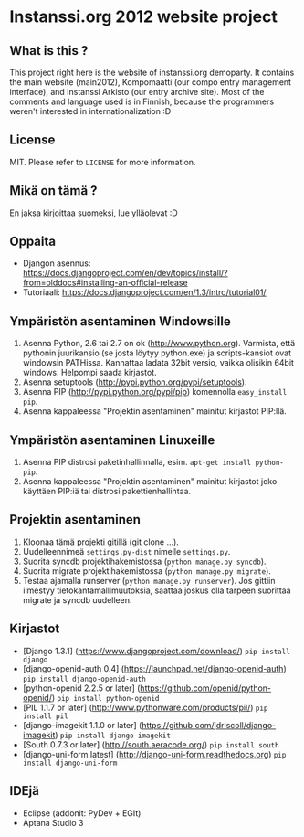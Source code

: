 Instanssi.org 2012 website project
==================================

What is this ?
--------------
This project right here is the website of instanssi.org demoparty. It contains the main website (main2012),
Kompomaatti (our compo entry management interface), and Instanssi Arkisto (our entry archive site). Most
of the comments and language used is in Finnish, because the programmers weren't interested in 
internationalization :D

License
-------
MIT. Please refer to `LICENSE` for more information.

Mikä on tämä ?
--------------
En jaksa kirjoittaa suomeksi, lue ylläolevat :D

Oppaita
-------
* Djangon asennus: https://docs.djangoproject.com/en/dev/topics/install/?from=olddocs#installing-an-official-release
* Tutoriaali: https://docs.djangoproject.com/en/1.3/intro/tutorial01/

Ympäristön asentaminen Windowsille
----------------------------------
1. Asenna Python, 2.6 tai 2.7 on ok (http://www.python.org). Varmista, että pythonin juurikansio (se josta löytyy python.exe)
   ja scripts-kansiot ovat windowsin PATHissa. Kannattaa ladata 32bit versio, vaikka olisikin 64bit windows. Helpompi saada
   kirjastot.
2. Asenna setuptools (http://pypi.python.org/pypi/setuptools). 
3. Asenna PIP (http://pypi.python.org/pypi/pip) komennolla `easy_install pip`.
4. Asenna kappaleessa "Projektin asentaminen" mainitut kirjastot PIP:llä.

Ympäristön asentaminen Linuxeille
---------------------------------
1. Asenna PIP distrosi paketinhallinnalla, esim. `apt-get install python-pip`.
2. Asenna kappaleessa "Projektin asentaminen" mainitut kirjastot joko käyttäen PIP:iä tai distrosi pakettienhallintaa.

Projektin asentaminen
---------------------
1. Kloonaa tämä projekti gitillä (git clone ...).
2. Uudelleennimeä `settings.py-dist` nimelle `settings.py`.
2. Suorita syncdb projektihakemistossa (`python manage.py syncdb`).
3. Suorita migrate projektihakemistossa (`python manage.py migrate`).
4. Testaa ajamalla runserver (`python manage.py runserver`). Jos gittiin ilmestyy tietokantamallimuutoksia, saattaa
   joskus olla tarpeen suorittaa migrate ja syncdb uudelleen.

Kirjastot
---------
* [Django 1.3.1] (https://www.djangoproject.com/download/) `pip install django`
* [django-openid-auth 0.4] (https://launchpad.net/django-openid-auth) `pip install django-openid-auth`
* [python-openid 2.2.5 or later] (https://github.com/openid/python-openid/) `pip install python-openid`
* [PIL 1.1.7 or later] (http://www.pythonware.com/products/pil/) `pip install pil`
* [django-imagekit 1.1.0 or later] (https://github.com/jdriscoll/django-imagekit) `pip install django-imagekit`
* [South 0.7.3 or later] (http://south.aeracode.org/) `pip install south`
* [django-uni-form latest] (http://django-uni-form.readthedocs.org) `pip install django-uni-form`

IDEjä
-----
* Eclipse (addonit: PyDev + EGIt)
* Aptana Studio 3

